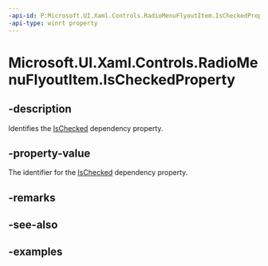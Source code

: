 ```yaml
---
-api-id: P:Microsoft.UI.Xaml.Controls.RadioMenuFlyoutItem.IsCheckedProperty
-api-type: winrt property
---
```


# Microsoft.UI.Xaml.Controls.RadioMenuFlyoutItem.IsCheckedProperty

<!--
public static Windows.UI.Xaml.DependencyProperty IsCheckedProperty { get; }
-->

## -description

Identifies the [IsChecked](radiomenuflyoutitem_ischecked.md) dependency property.

## -property-value

The identifier for the [IsChecked](radiomenuflyoutitem_ischecked.md) dependency property.

## -remarks

## -see-also

## -examples

